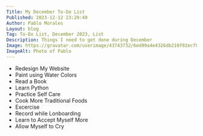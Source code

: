 ```yaml
---
Title: My December To-Do List
Published: 2023-12-12 23:29:49
Author: Pablo Morales
Layout: blog
Tag: To-Do List, December 2023, List
Description: Things I need to get done during December
Image: https://gravatar.com/userimage/43743732/6ed99a4e4326db210f92ecf03473d60a.jpeg?size=256
ImageAlt: Photo of Pablo
---
```

<div class="pa3 pa5-ns">
  <ul class="list pl0 measure center">
    <li class="lh-copy pv3 ba bl-0 bt-0 br-0 b--dotted b--black-30">Redesign My Website</li>
    <li class="lh-copy pv3 ba bl-0 bt-0 br-0 b--dotted b--black-30">Paint using Water Colors</li>
    <li class="lh-copy pv3 ba bl-0 bt-0 br-0 b--dotted b--black-30">Read a Book</li>
    <li class="lh-copy pv3 ba bl-0 bt-0 br-0 b--dotted b--black-30">Learn Python</li>
    <li class="lh-copy pv3 ba bl-0 bt-0 br-0 b--dotted b--black-30">Practice Self Care</li>
    <li class="lh-copy pv3 ba bl-0 bt-0 br-0 b--dotted b--black-30">Cook More Traditional Foods</li>
     <li class="lh-copy pv3 ba bl-0 bt-0 br-0 b--dotted b--black-30">Excercise</li>
      <li class="lh-copy pv3 ba bl-0 bt-0 br-0 b--dotted b--black-30">Record while Lonboarding</li>
       <li class="lh-copy pv3 ba bl-0 bt-0 br-0 b--dotted b--black-30">Learn to Accept Myself More</li>
        <li class="lh-copy pv3 ba bl-0 bt-0 br-0 b--dotted b--black-30">Allow Myself to Cry</li>
  </ul>
</div>

